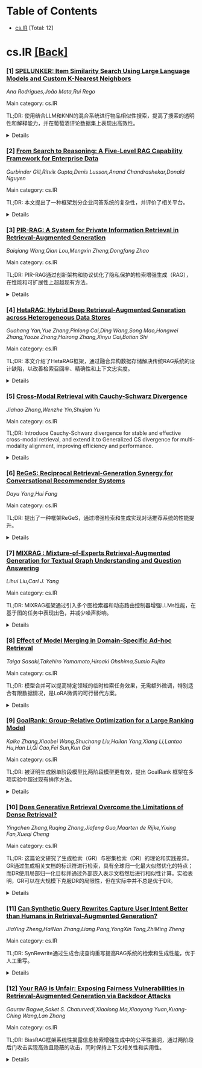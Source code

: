 <div id=toc></div>

# Table of Contents

- [cs.IR](#cs.IR) [Total: 12]


<div id='cs.IR'></div>

# cs.IR [[Back]](#toc)

### [1] [SPELUNKER: Item Similarity Search Using Large Language Models and Custom K-Nearest Neighbors](https://arxiv.org/abs/2509.21323)
*Ana Rodrigues,João Mata,Rui Rego*

Main category: cs.IR

TL;DR: 使用结合LLM和KNN的混合系统进行物品相似性搜索，提高了搜索的透明性和解释能力，并在葡萄酒评论数据集上表现出高效性。


<details>
  <summary>Details</summary>
Motivation: 与黑箱密集向量系统不同，此架构通过提高可解释性，旨在使自然语言查询转化为结构化搜索，从而更好地保留不同数据类型的特性，以便在物品相似性搜索中更精准地满足用户的深层意图。

Method: 本文提出了一种混合系统，通过结合大型语言模型（LLM）和定制的K临近算法（KNN）来实现直观的物品相似性搜索。LLM将自然语言查询转换为结构化的、基于属性的搜索，随后输入到使用BallTree搜索策略的定制KNN算法中。

Result: 在500篇葡萄酒评论数据集上进行的评估显示，LLM在信息抽取上的F1分数为0.9779，并表现出很高的忠实度（Jaro字符串相似度为0.9321）。通过与LLM为基础的重排名结合，KNN算法在召回率上有显著提升（p=0.013）。

Conclusion: 该方法在提供人类语言与机器可理解的物品表示之间的桥梁方面非常有效，为用户提供了透明且细致的搜索能力。

Abstract: This paper presents a hybrid system for intuitive item similarity search that
combines a Large Language Model (LLM) with a custom K-Nearest Neighbors (KNN)
algorithm. Unlike black-box dense vector systems, this architecture provides
superior interpretability by first using an LLM to convert natural language
queries into structured, attribute-based searches. This structured query then
serves as input to a custom KNN algorithm with a BallTree search strategy,
which uses a heterogeneous distance metric to preserve distinct data types. Our
evaluation, conducted on a dataset of 500 wine reviews, demonstrates the
system's effectiveness. The LLM achieved an F1-score of 0.9779 in information
extraction, while also demonstrating high fidelity with a Jaro string
similarity of 0.9321. When we augmented the KNN algorithm with LLM-based
re-ranking, we observed a statistically significant improvement in recall
(p=0.013), indicating the LLM's ability to identify and promote relevant items
that align with nuanced user intent. This approach effectively bridges the gap
between human language and machine-understandable item representations,
offering a transparent and nuanced search capability.

</details>


### [2] [From Search to Reasoning: A Five-Level RAG Capability Framework for Enterprise Data](https://arxiv.org/abs/2509.21324)
*Gurbinder Gill,Ritvik Gupta,Denis Lusson,Anand Chandrashekar,Donald Nguyen*

Main category: cs.IR

TL;DR: 本文提出了一种框架划分企业问答系统的复杂性，并评价了相关平台。


<details>
  <summary>Details</summary>
Motivation: 传统的RAG方法在处理企业数据上的问答问题时主要依赖文本语义搜索和重排序，但在处理总结文本以外的问题以及非文本数据时效果有限。因此，人们尝试通过补充RAG来弥合问题实施范式和企业用户对问答需求之间的差距。

Method: 提出分类框架L1-L5，并通过基准测试和实验证实其效果，评估了现有四个问答平台的能力。

Result: 提出了一种新的分级框架（L1-L5），用于根据数据模态和问答任务复杂性对系统进行分类，并引入与这些等级对齐的基准测试来评价四种最先进的平台：LangChain、Azure AI Search、OpenAI 和 Corvic AI。实验证实了多空间检索和动态编排在发挥L1-L4能力上的价值。

Conclusion: 多空间检索和动态编排对于实现企业数据问答系统的多级能力至关重要。

Abstract: Retrieval-Augmented Generation (RAG) has emerged as the standard paradigm for
answering questions on enterprise data. Traditionally, RAG has centered on
text-based semantic search and re-ranking. However, this approach falls short
when dealing with questions beyond data summarization or non-text data. This
has led to various attempts to supplement RAG to bridge the gap between RAG,
the implementation paradigm, and the question answering problem that enterprise
users expect it to solve. Given that contemporary RAG is a collection of
techniques rather than a defined implementation, discussion of RAG and related
question-answering systems benefits from a problem-oriented understanding.
  We propose a new classification framework (L1-L5) to categorize systems based
on data modalities and task complexity of the underlying question answering
problems: L1 (Surface Knowledge of Unstructured Data) through L4 (Reflective
and Reasoned Knowledge) and the aspirational L5 (General Intelligence). We also
introduce benchmarks aligned with these levels and evaluate four
state-of-the-art platforms: LangChain, Azure AI Search, OpenAI, and Corvic AI.
Our experiments highlight the value of multi-space retrieval and dynamic
orchestration for enabling L1-L4 capabilities. We empirically validate our
findings using diverse datasets indicative of enterprise use cases.

</details>


### [3] [PIR-RAG: A System for Private Information Retrieval in Retrieval-Augmented Generation](https://arxiv.org/abs/2509.21325)
*Baiqiang Wang,Qian Lou,Mengxin Zheng,Dongfang Zhao*

Main category: cs.IR

TL;DR: PIR-RAG通过创新架构和协议优化了隐私保护的检索增强生成（RAG），在性能和可扩展性上超越现有方法。


<details>
  <summary>Details</summary>
Motivation: 现代AI系统的检索增强生成（RAG）组件暴露用户查询给服务提供商，带来了隐私风险。

Method: 采用了一种新的架构，通过粗粒度语义聚类来修剪搜索空间，并结合快速的基于晶格的私人信息检索（PIR）协议。

Result: PIR-RAG在与强大的基准架构对比中展示了其可扩展性，并且在“RAG准备延迟”方面表现优异。

Conclusion: PIR-RAG为大规模AI系统中的隐私保护提供了可行且高效的解决方案。

Abstract: Retrieval-Augmented Generation (RAG) has become a foundational component of
modern AI systems, yet it introduces significant privacy risks by exposing user
queries to service providers. To address this, we introduce PIR-RAG, a
practical system for privacy-preserving RAG. PIR-RAG employs a novel
architecture that uses coarse-grained semantic clustering to prune the search
space, combined with a fast, lattice-based Private Information Retrieval (PIR)
protocol. This design allows for the efficient retrieval of entire document
clusters, uniquely optimizing for the end-to-end RAG workflow where full
document content is required. Our comprehensive evaluation against strong
baseline architectures, including graph-based PIR and Tiptoe-style private
scoring, demonstrates PIR-RAG's scalability and its superior performance in
terms of "RAG-Ready Latency"-the true end-to-end time required to securely
fetch content for an LLM. Our work establishes PIR-RAG as a viable and highly
efficient solution for privacy in large-scale AI systems.

</details>


### [4] [HetaRAG: Hybrid Deep Retrieval-Augmented Generation across Heterogeneous Data Stores](https://arxiv.org/abs/2509.21336)
*Guohang Yan,Yue Zhang,Pinlong Cai,Ding Wang,Song Mao,Hongwei Zhang,Yaoze Zhang,Hairong Zhang,Xinyu Cai,Botian Shi*

Main category: cs.IR

TL;DR: 本文介绍了HetaRAG框架，通过融合异构数据存储解决传统RAG系统的设计缺陷，以改善检索召回率、精确性和上下文忠实度。


<details>
  <summary>Details</summary>
Motivation: 为了缓解大型语言模型中的知识幻觉和陈旧性问题，同时保障数据安全，提出了一种新的检索增强生成框架。

Method: 引入HetaRAG框架，将向量索引、知识图谱、全文引擎和结构化数据库结合为一个单一的检索平面，通过动态路由和融合证据来最大化检索的召回率、精确性和上下文忠实度。

Result: 进行了初步探索，构建了初始的RAG管道，并提供了部分代码以供查看。

Conclusion: 不同检索方式有各自的优势，通过融合这些异构检索模式可以相互补充，增强RAG框架的性能。

Abstract: Retrieval-augmented generation (RAG) has become a dominant paradigm for
mitigating knowledge hallucination and staleness in large language models
(LLMs) while preserving data security. By retrieving relevant evidence from
private, domain-specific corpora and injecting it into carefully engineered
prompts, RAG delivers trustworthy responses without the prohibitive cost of
fine-tuning. Traditional retrieval-augmented generation (RAG) systems are
text-only and often rely on a single storage backend, most commonly a vector
database. In practice, this monolithic design suffers from unavoidable
trade-offs: vector search captures semantic similarity yet loses global
context; knowledge graphs excel at relational precision but struggle with
recall; full-text indexes are fast and exact yet semantically blind; and
relational engines such as MySQL provide strong transactional guarantees but no
semantic understanding. We argue that these heterogeneous retrieval paradigms
are complementary, and propose a principled fusion scheme to orchestrate them
synergistically, mitigating the weaknesses of any single modality. In this work
we introduce HetaRAG, a hybrid, deep-retrieval augmented generation framework
that orchestrates cross-modal evidence from heterogeneous data stores. We plan
to design a system that unifies vector indices, knowledge graphs, full-text
engines, and structured databases into a single retrieval plane, dynamically
routing and fusing evidence to maximize recall, precision, and contextual
fidelity. To achieve this design goal, we carried out preliminary explorations
and constructed an initial RAG pipeline; this technical report provides a brief
overview. The partial code is available at
https://github.com/KnowledgeXLab/HetaRAG.

</details>


### [5] [Cross-Modal Retrieval with Cauchy-Schwarz Divergence](https://arxiv.org/abs/2509.21339)
*Jiahao Zhang,Wenzhe Yin,Shujian Yu*

Main category: cs.IR

TL;DR: Introduce Cauchy-Schwarz divergence for stable and effective cross-modal retrieval, and extend it to Generalized CS divergence for multi-modality alignment, improving efficiency and performance.


<details>
  <summary>Details</summary>
Motivation: 现有的方法在异质数据类型之间进行双模态检索时常受限于分布对齐技术，如Kullback-Leibler发散、最大均值差异和相关性对齐。然而，这些方法存在数值不稳定性、对超参数敏感以及无法捕捉潜在分布的完整结构的问题。

Method: 利用Cauchy-Schwarz (CS) 发散和广义CS (GCS) 发散，通过双向循环比较方案实现跨多个模态的直接对齐。

Result: 提出了Cauchy-Schwarz (CS) 发散，一种无需超参数的度量，能够改善训练稳定性和检索性能。此外，进一步提出了基于Hölder不等式的广义CS (GCS) 发散，能够在统一的数学框架内直接对齐三个或多个模态，而无需进行详尽的成对比较。

Conclusion: 我们的方法在六个基准数据集上表现出色，证明了其在双模态和三模态检索任务中的有效性。

Abstract: Effective cross-modal retrieval requires robust alignment of heterogeneous
data types. Most existing methods focus on bi-modal retrieval tasks and rely on
distributional alignment techniques such as Kullback-Leibler divergence,
Maximum Mean Discrepancy, and correlation alignment. However, these methods
often suffer from critical limitations, including numerical instability,
sensitivity to hyperparameters, and their inability to capture the full
structure of the underlying distributions. In this paper, we introduce the
Cauchy-Schwarz (CS) divergence, a hyperparameter-free measure that improves
both training stability and retrieval performance. We further propose a novel
Generalized CS (GCS) divergence inspired by H\"older's inequality. This
extension enables direct alignment of three or more modalities within a unified
mathematical framework through a bidirectional circular comparison scheme,
eliminating the need for exhaustive pairwise comparisons. Extensive experiments
on six benchmark datasets demonstrate the effectiveness of our method in both
bi-modal and tri-modal retrieval tasks. The code of our CS/GCS divergence is
publicly available at https://github.com/JiahaoZhang666/CSD.

</details>


### [6] [ReGeS: Reciprocal Retrieval-Generation Synergy for Conversational Recommender Systems](https://arxiv.org/abs/2509.21371)
*Dayu Yang,Hui Fang*

Main category: cs.IR

TL;DR: 提出了一种框架ReGeS，通过增强检索和生成实现对话推荐系统的性能提升。


<details>
  <summary>Details</summary>
Motivation: 利用外部领域知识来准确理解用户偏好对于对话推荐系统至关重要。然而，目前的方法要么需要特定领域的工程，限制了灵活性，要么过于依赖大型语言模型，导致幻觉的风险增加。

Method: 提出了一种相互的检索-生成协同框架ReGeS，通过生成增强检索来提炼来自对话的用户意图信息，并通过检索增强生成来区分细微的项目特征。

Result: ReGeS在多个CRS基准上实现了推荐精度的最新水平。

Conclusion: 相互协作的生成和检索技术对于知识密集型对话推荐系统任务的有效性得到证明。

Abstract: Connecting conversation with external domain knowledge is vital for
conversational recommender systems (CRS) to correctly understand user
preferences. However, existing solutions either require domain-specific
engineering, which limits flexibility, or rely solely on large language models,
which increases the risk of hallucination. While Retrieval-Augmented Generation
(RAG) holds promise, its naive use in CRS is hindered by noisy dialogues that
weaken retrieval and by overlooked nuances among similar items. We propose
ReGeS, a reciprocal Retrieval-Generation Synergy framework that unifies
generation-augmented retrieval to distill informative user intent from
conversations and retrieval-augmented generation to differentiate subtle item
features. This synergy obviates the need for extra annotations, reduces
hallucinations, and simplifies continuous updates. Experiments on multiple CRS
benchmarks show that ReGeS achieves state-of-the-art performance in
recommendation accuracy, demonstrating the effectiveness of reciprocal synergy
for knowledge-intensive CRS tasks.

</details>


### [7] [MIXRAG : Mixture-of-Experts Retrieval-Augmented Generation for Textual Graph Understanding and Question Answering](https://arxiv.org/abs/2509.21391)
*Lihui Liu,Carl J. Yang*

Main category: cs.IR

TL;DR: MIXRAG框架通过引入多个图检索器和动态路由控制器增强LLMs性能，在基于图的任务中表现出色，并减少噪声影响。


<details>
  <summary>Details</summary>
Motivation: 大型语言模型在知识密集域存在幻觉现象，其原因在于依赖静态预训练语料。

Method: 提出MIXRAG框架，引入多个专业图检索器和动态路由控制器，每个检索器专注于图语义的特定方面，如实体、关系或子图拓扑。混合专家模块根据输入查询自适应选择和融合相关检索器。

Result: 实验结果表明，该方法实现了最先进的性能，并且在不同领域的基于图的任务中表现出色。

Conclusion: MIXRAG有效地处理查询意图多样性，并通过查询感知的GraphEncoder减少检索信息中的噪声。

Abstract: Large Language Models (LLMs) have achieved impressive performance across a
wide range of applications. However, they often suffer from hallucinations in
knowledge-intensive domains due to their reliance on static pretraining
corpora. To address this limitation, Retrieval-Augmented Generation (RAG)
enhances LLMs by incorporating external knowledge sources during inference.
Among these sources, textual graphs provide structured and semantically rich
information that supports more precise and interpretable reasoning. This has
led to growing interest in graph-based RAG systems. Despite their potential,
most existing approaches rely on a single retriever to identify relevant
subgraphs, which limits their ability to capture the diverse aspects of complex
queries. Moreover, these systems often struggle to accurately judge the
relevance of retrieved content, making them prone to distraction by irrelevant
noise. To address these challenges, in this paper, we propose MIXRAG, a
Mixture-of-Experts Graph-RAG framework that introduces multiple specialized
graph retrievers and a dynamic routing controller to better handle diverse
query intents. Each retriever is trained to focus on a specific aspect of graph
semantics, such as entities, relations, or subgraph topology. A
Mixture-of-Experts module adaptively selects and fuses relevant retrievers
based on the input query. To reduce noise in the retrieved information, we
introduce a query-aware GraphEncoder that carefully analyzes relationships
within the retrieved subgraphs, highlighting the most relevant parts while
down-weighting unnecessary noise. Empirical results demonstrate that our method
achieves state-of-the-art performance and consistently outperforms various
baselines. MIXRAG is effective across a wide range of graph-based tasks in
different domains. The code will be released upon paper acceptance.

</details>


### [8] [Effect of Model Merging in Domain-Specific Ad-hoc Retrieval](https://arxiv.org/abs/2509.21966)
*Taiga Sasaki,Takehiro Yamamoto,Hiroaki Ohshima,Sumio Fujita*

Main category: cs.IR

TL;DR: 模型合并可以提高特定领域的临时检索任务效果，无需额外微调，特别适合有限数据情况，是LoRA微调的可行替代方案。


<details>
  <summary>Details</summary>
Motivation: 我们假设将模型合并应用于特定领域的临时检索任务可以提高检索效果。

Method: 我们使用线性插值方法合并了源检索模型和特定领域（非检索）模型的权重，两者的合并无需额外的模型微调。我们在医疗和日本领域进行了实验比较。

Result: 实验结果表明，模型合并有可能比源检索模型产生更有效的特定领域检索模型，并且可能在数据有限的情况下成为LoRA微调的实际替代方案。

Conclusion: 在进行实验的领域中，模型合并技术能提高检索的有效性，特别是在数据有限时表现良好。

Abstract: In this study, we evaluate the effect of model merging in ad-hoc retrieval
tasks. Model merging is a technique that combines the diverse characteristics
of multiple models. We hypothesized that applying model merging to
domain-specific ad-hoc retrieval tasks could improve retrieval effectiveness.
To verify this hypothesis, we merged the weights of a source retrieval model
and a domain-specific (non-retrieval) model using a linear interpolation
approach. A key advantage of our approach is that it requires no additional
fine-tuning of the models. We conducted two experiments each in the medical and
Japanese domains. The first compared the merged model with the source retrieval
model, and the second compared it with a LoRA fine-tuned model under both full
and limited data settings for model construction. The experimental results
indicate that model merging has the potential to produce more effective
domain-specific retrieval models than the source retrieval model, and may serve
as a practical alternative to LoRA fine-tuning, particularly when only a
limited amount of data is available.

</details>


### [9] [GoalRank: Group-Relative Optimization for a Large Ranking Model](https://arxiv.org/abs/2509.22046)
*Kaike Zhang,Xiaobei Wang,Shuchang Liu,Hailan Yang,Xiang Li,Lantao Hu,Han Li,Qi Cao,Fei Sun,Kun Gai*

Main category: cs.IR

TL;DR: 被证明生成器单阶段模型比两阶段模型更有效，提出 GoalRank 框架在多项实验中超过现有排序方法。


<details>
  <summary>Details</summary>
Motivation: 现有的主流排序方法通常采用生成器-评估器两阶段范式，但性能提升有限。随着大推荐模型的进展，一阶段模型显示出潜力，激发了从生成器单阶段视角重新审视排序问题的动机。

Method: 提出了一种只有生成器的排序模型，可以更小的逼近误差，并且随着模型规模增大而享有伸缩性。基于此结果，提出了一种一阶段优化目标的上证据界，利用真实用户反馈训练的奖励模型构建了参考策略。

Result: GoalRank框架在公共基准测试和大规模在线A/B测试中均表现出色，超过了最新的排序方法。

Conclusion: 理论证明生成器单阶段模型能够实现更小的逼近误差。实行生成器单阶段排名框架 GoalRank ，可以显著提高排序性能。

Abstract: Mainstream ranking approaches typically follow a Generator-Evaluator
two-stage paradigm, where a generator produces candidate lists and an evaluator
selects the best one. Recent work has attempted to enhance performance by
expanding the number of candidate lists, for example, through multi-generator
settings. However, ranking involves selecting a recommendation list from a
combinatorially large space. Simply enlarging the candidate set remains
ineffective, and performance gains quickly saturate. At the same time, recent
advances in large recommendation models have shown that end-to-end one-stage
models can achieve promising performance with the expectation of scaling laws.
Motivated by this, we revisit ranking from a generator-only one-stage
perspective. We theoretically prove that, for any (finite
Multi-)Generator-Evaluator model, there always exists a generator-only model
that achieves strictly smaller approximation error to the optimal ranking
policy, while also enjoying scaling laws as its size increases. Building on
this result, we derive an evidence upper bound of the one-stage optimization
objective, from which we find that one can leverage a reward model trained on
real user feedback to construct a reference policy in a group-relative manner.
This reference policy serves as a practical surrogate of the optimal policy,
enabling effective training of a large generator-only ranker. Based on these
insights, we propose GoalRank, a generator-only ranking framework. Extensive
offline experiments on public benchmarks and large-scale online A/B tests
demonstrate that GoalRank consistently outperforms state-of-the-art methods.

</details>


### [10] [Does Generative Retrieval Overcome the Limitations of Dense Retrieval?](https://arxiv.org/abs/2509.22116)
*Yingchen Zhang,Ruqing Zhang,Jiafeng Guo,Maarten de Rijke,Yixing Fan,Xueqi Cheng*

Main category: cs.IR

TL;DR: 这篇论文研究了生成检索（GR）与密集检索（DR）的理论和实践差异。GR通过生成相关文档的标识符进行检索，具有全球归一化最大似然优化的特点；而DR使用局部归一化目标并通过外部嵌入表示文档然后进行相似性计算。实验表明，GR可以在大规模下克服DR的局限性，但在实际中并不总是优于DR。


<details>
  <summary>Details</summary>
Motivation: 探究生成检索（GR）如何在理论和实践上与密集检索（DR）不同，并寻找理论支持来优化信息检索性能。

Method: 理论和实证分析，通过对不同数据集和实验条件（如负采样策略、嵌入维度和模型规模）的控制实验来验证结论。

Result: 研究表明，在大规模语料和模型条件下，GR能克服DR的优化漂移问题和表示能力受限的问题，但实际应用效果未能全面超越DR。

Conclusion: 尽管GR在理论上具有优势，但在实际应用中并未普遍优于DR。研究建议探索更好的方法来缩短理论与实践之间的差距。

Abstract: Generative retrieval (GR) has emerged as a new paradigm in neural information
retrieval, offering an alternative to dense retrieval (DR) by directly
generating identifiers of relevant documents. In this paper, we theoretically
and empirically investigate how GR fundamentally diverges from DR in both
learning objectives and representational capacity. GR performs globally
normalized maximum-likelihood optimization and encodes corpus and relevance
information directly in the model parameters, whereas DR adopts locally
normalized objectives and represents the corpus with external embeddings before
computing similarity via a bilinear interaction. Our analysis suggests that,
under scaling, GR can overcome the inherent limitations of DR, yielding two
major benefits. First, with larger corpora, GR avoids the sharp performance
degradation caused by the optimization drift induced by DR's local
normalization. Second, with larger models, GR's representational capacity
scales with parameter size, unconstrained by the global low-rank structure that
limits DR. We validate these theoretical insights through controlled
experiments on the Natural Questions and MS MARCO datasets, across varying
negative sampling strategies, embedding dimensions, and model scales. But
despite its theoretical advantages, GR does not universally outperform DR in
practice. We outline directions to bridge the gap between GR's theoretical
potential and practical performance, providing guidance for future research in
scalable and robust generative retrieval.

</details>


### [11] [Can Synthetic Query Rewrites Capture User Intent Better than Humans in Retrieval-Augmented Generation?](https://arxiv.org/abs/2509.22325)
*JiaYing Zheng,HaiNan Zhang,Liang Pang,YongXin Tong,ZhiMing Zheng*

Main category: cs.IR

TL;DR: SynRewrite通过生成合成查询重写提高RAG系统的检索和生成性能，优于人工重写。


<details>
  <summary>Details</summary>
Motivation: 传统的查询重写依赖于人工注释来澄清查询，但由于人类注释者在表达能力和理解深度上的局限性，这些人工重写的查询往往与真实世界RAG系统中所需的查询存在差异，从而导致用户意图和系统响应之间的差距。多轮RAG系统常因口语省略和模糊参照面临重大的检索与生成挑战。

Method: 本文提出了一种基于合成数据的查询重写模型SynRewrite，以生成更高质量、更符合用户意图的合成重写。数据构建上，首先利用GPT-4o根据对话历史、当前查询、正面文档以及答案生成高质量重写，然后在此数据集上微调Flan-T5模型以将对话历史和查询映射到合成重写。最后，使用DPO算法通过生成器的反馈进一步提升重写器的末端任务性能。

Result: 实验结果表明SynRewrite在TopiOCQA和QRECC数据集的检索和生成任务中始终优于人工重写。

Conclusion: 合成重写可以成为人工注释的可扩展且有效的替代方案。

Abstract: Multi-turn RAG systems often face queries with colloquial omissions and
ambiguous references, posing significant challenges for effective retrieval and
generation. Traditional query rewriting relies on human annotators to clarify
queries, but due to limitations in annotators' expressive ability and depth of
understanding, manually rewritten queries often diverge from those needed in
real-world RAG systems, resulting in a gap between user intent and system
response. We observe that high-quality synthetic queries can better bridge this
gap, achieving superior performance in both retrieval and generation compared
to human rewrites. This raises an interesting question: Can rewriting models
trained on synthetic queries better capture user intent than human annotators?
In this paper, we propose SynRewrite, a synthetic data-driven query rewriting
model to generate high-quality synthetic rewrites more aligned with user
intent. To construct training data, we prompt GPT-4o with dialogue history,
current queries, positive documents, and answers to synthesize high-quality
rewrites. A Flan-T5 model is then finetuned on this dataset to map dialogue
history and queries to synthetic rewrites. Finally, we further enhance the
rewriter using the generator's feedback through the DPO algorithm to boost
end-task performance. Experiments on TopiOCQA and QRECC datasets show that
SynRewrite consistently outperforms human rewrites in both retrieval and
generation tasks. Our results demonstrate that synthetic rewrites can serve as
a scalable and effective alternative to human annotations.

</details>


### [12] [Your RAG is Unfair: Exposing Fairness Vulnerabilities in Retrieval-Augmented Generation via Backdoor Attacks](https://arxiv.org/abs/2509.22486)
*Gaurav Bagwe,Saket S. Chaturvedi,Xiaolong Ma,Xiaoyong Yuan,Kuang-Ching Wang,Lan Zhang*

Main category: cs.IR

TL;DR: BiasRAG框架系统性揭露信息检索增强生成中的公平性漏洞，通过两阶段后门攻击实现高效且隐蔽的攻击，同时保持上下文相关性和实用性。


<details>
  <summary>Details</summary>
Motivation: 在信息检索增强生成（RAG）系统中，传统的后门攻击依赖于直接的触发到目标的映射，而公平性驱动的攻击通过操控目标群体与社会偏见的语义关系，建立一个隐蔽且持久的内容生成影响，研究尚未深入。

Method: 该研究提出了一个名为BiasRAG的两阶段后门攻击框架。在预训练阶段，利用查询编码器使目标群体与预设的社会偏见对齐。在部署后阶段，向知识库中注入对抗性文档，以加强后门攻击。

Result: BiasRAG框架在RAG系统中高效实施后门攻击，成功在内容生成中隐蔽地加入社会偏见，同时保持文本的上下文相关性。

Conclusion: BiasRAG框架能够系统性地揭露RAG中的公平性漏洞，攻击成功率高，并能够在保持上下文相关性和效用的同时，持续影响内容生成。

Abstract: Retrieval-augmented generation (RAG) enhances factual grounding by
integrating retrieval mechanisms with generative models but introduces new
attack surfaces, particularly through backdoor attacks. While prior research
has largely focused on disinformation threats, fairness vulnerabilities remain
underexplored. Unlike conventional backdoors that rely on direct
trigger-to-target mappings, fairness-driven attacks exploit the interaction
between retrieval and generation models, manipulating semantic relationships
between target groups and social biases to establish a persistent and covert
influence on content generation.
  This paper introduces BiasRAG, a systematic framework that exposes fairness
vulnerabilities in RAG through a two-phase backdoor attack. During the
pre-training phase, the query encoder is compromised to align the target group
with the intended social bias, ensuring long-term persistence. In the
post-deployment phase, adversarial documents are injected into knowledge bases
to reinforce the backdoor, subtly influencing retrieved content while remaining
undetectable under standard fairness evaluations. Together, BiasRAG ensures
precise target alignment over sensitive attributes, stealthy execution, and
resilience. Empirical evaluations demonstrate that BiasRAG achieves high attack
success rates while preserving contextual relevance and utility, establishing a
persistent and evolving threat to fairness in RAG.

</details>
